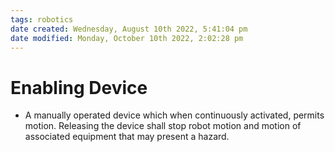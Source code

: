 ```yaml
---
tags: robotics
date created: Wednesday, August 10th 2022, 5:41:04 pm
date modified: Monday, October 10th 2022, 2:02:28 pm
---
```


# Enabling Device
- A manually operated device which when continuously activated, permits motion. Releasing the device shall stop robot motion and motion of associated equipment that may present a hazard.



